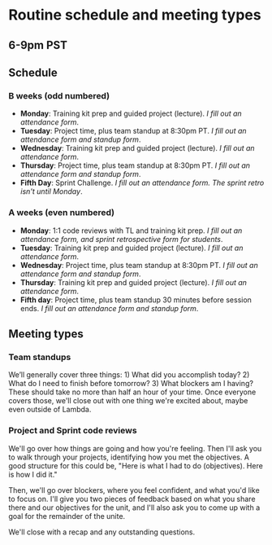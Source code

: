 # Routine schedule and meeting types 
## 6-9pm PST 

## Schedule 
### B weeks (odd numbered)
- **Monday**: Training kit prep and guided project (lecture). 
_I fill out an attendance form_. 
- **Tuesday**: Project time, plus team standup at 8:30pm PT. 
_I fill out an attendance form *and* standup form_.
- **Wednesday**: Training kit prep and guided project (lecture). 
_I fill out an attendance form_. 
- **Thursday**: Project time, plus team standup at 8:30pm PT. 
_I fill out an attendance form *and* standup form_.
- **Fifth Day**: Sprint Challenge. 
_I fill out an attendance form. The sprint retro isn't until Monday_. 

### A weeks (even numbered)
- **Monday**: 1:1 code reviews with TL and training kit prep. 
_I fill out an attendance form, and sprint retrospective form for students_. 
- **Tuesday**: Training kit prep and guided project (lecture). 
_I fill out an attendance form_. 
- **Wednesday**: Project time, plus team standup at 8:30pm PT. 
_I fill out an attendance form *and* standup form_.
- **Thursday**: Training kit prep and guided project (lecture).
_I fill out an attendance form_. 
- **Fifth day**: Project time, plus team standup 30 minutes before session ends. 
_I fill out an attendance form *and* standup form_.

## Meeting types

### Team standups 
We’ll generally cover three things: 1) What did you accomplish today? 2) What do I need to finish before tomorrow? 3) What blockers am I having? These should take no more than half an hour of your time. Once everyone covers those, we'll close out with one thing we're excited about, maybe even outside of Lambda. 

### Project and Sprint code reviews 
We'll go over how things are going and how you're feeling. Then I'll ask you to walk through your projects, identifying how you met the objectives. A good structure for this could be, "Here is what I had to do (objectives). Here is how I did it." 

Then, we'll go over blockers, where you feel confident, and what you'd like to focus on. I'll give you two pieces of feedback based on what you share there and our objectives for the unit, and I'll also ask you to come up with a goal for the remainder of the unite. 

We'll close with a recap and any outstanding questions.  